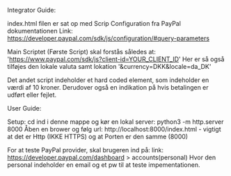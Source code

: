 Integrator Guide:

index.html filen er sat op med Scrip Configuration fra PayPal dokumentationen
Link: https://developer.paypal.com/sdk/js/configuration/#query-parameters

Main Scriptet (Første Script) skal forstås således at: 'https://www.paypal.com/sdk/js?client-id=YOUR_CLIENT_ID'
Her er så også tilføjes den lokale valuta samt lokation '&currency=DKK&locale=da_DK'

Det andet script indeholder et hard coded element, som indeholder en værdi af 10 kroner.
Derudover også en indikation på hvis betalingen er udført eller fejlet.


User Guide:

Setup: 
cd ind i denne mappe og kør en lokal server: python3 -m http.server 8000
Åben en brower og følg url: http://localhost:8000/index.html - vigtigt at det er Http (IKKE HTTPS) og at Porten er den samme (8000)

For at teste PayPal provider, skal brugeren ind på: 
link: https://developer.paypal.com/dashboard > accounts(personal)
Hvor den personal indeholder en email og et pw til at teste impementationen.